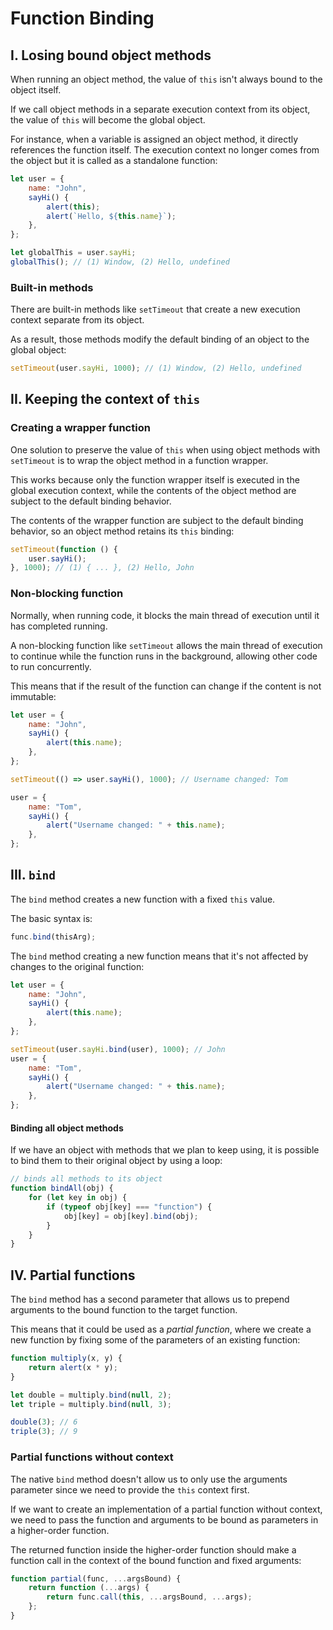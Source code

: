 # **Function Binding**

## **I. Losing bound object methods**

When running an object method, the value of `this` isn't always bound to the object itself.

If we call object methods in a separate execution context from its object, the value of `this` will become the global object.

For instance, when a variable is assigned an object method, it directly references the function itself. The execution context no longer comes from the object but it is called as a standalone function:

```js
let user = {
	name: "John",
	sayHi() {
		alert(this);
		alert(`Hello, ${this.name}`);
	},
};

let globalThis = user.sayHi;
globalThis(); // (1) Window, (2) Hello, undefined
```

### **Built-in methods**

There are built-in methods like `setTimeout` that create a new execution context separate from its object.

As a result, those methods modify the default binding of an object to the global object:

```js
setTimeout(user.sayHi, 1000); // (1) Window, (2) Hello, undefined
```

## **II. Keeping the context of `this`**

### **Creating a wrapper function**

One solution to preserve the value of `this` when using object methods with `setTimeout` is to wrap the object method in a function wrapper.

This works because only the function wrapper itself is executed in the global execution context, while the contents of the object method are subject to the default binding behavior.

The contents of the wrapper function are subject to the default binding behavior, so an object method retains its `this` binding:

```js
setTimeout(function () {
	user.sayHi();
}, 1000); // (1) { ... }, (2) Hello, John
```

### **Non-blocking function**

Normally, when running code, it blocks the main thread of execution until it has completed running.

A non-blocking function like `setTimeout` allows the main thread of execution to continue while the function runs in the background, allowing other code to run concurrently.

This means that if the result of the function can change if the content is not immutable:

```js
let user = {
	name: "John",
	sayHi() {
		alert(this.name);
	},
};

setTimeout(() => user.sayHi(), 1000); // Username changed: Tom

user = {
	name: "Tom",
	sayHi() {
		alert("Username changed: " + this.name);
	},
};
```

## **III. `bind`**

The `bind` method creates a new function with a fixed `this` value.

The basic syntax is:

```js
func.bind(thisArg);
```

The `bind` method creating a new function means that it's not affected by changes to the original function:

```js
let user = {
	name: "John",
	sayHi() {
		alert(this.name);
	},
};

setTimeout(user.sayHi.bind(user), 1000); // John
user = {
	name: "Tom",
	sayHi() {
		alert("Username changed: " + this.name);
	},
};
```

#### **Binding all object methods**

If we have an object with methods that we plan to keep using, it is possible to bind them to their original object by using a loop:

```js
// binds all methods to its object
function bindAll(obj) {
	for (let key in obj) {
		if (typeof obj[key] === "function") {
			obj[key] = obj[key].bind(obj);
		}
	}
}
```

## **IV. Partial functions**

The `bind` method has a second parameter that allows us to prepend arguments to the bound function to the target function.

This means that it could be used as a _partial function_, where we create a new function by fixing some of the parameters of an existing function:

```js
function multiply(x, y) {
	return alert(x * y);
}

let double = multiply.bind(null, 2);
let triple = multiply.bind(null, 3);

double(3); // 6
triple(3); // 9
```

### **Partial functions without context**

The native `bind` method doesn't allow us to only use the arguments parameter since we need to provide the `this` context first.

If we want to create an implementation of a partial function without context, we need to pass the function and arguments to be bound as parameters in a higher-order function.

The returned function inside the higher-order function should make a function call in the context of the bound function and fixed arguments:

```js
function partial(func, ...argsBound) {
	return function (...args) {
		return func.call(this, ...argsBound, ...args);
	};
}
```
